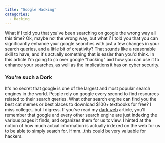 ```yaml
---
title: "Google Hacking"
categories:
  - Hacking
---
```


What if I told you that you've been searching on google the wrong way all this time? Ok, maybe not the wrong way, but what if I told you that you can significantly enhance your google searches with just a few changes in your search queries, and a little bit of creativity? That sounds like a reasonable skill to have, and it's actually something that is easier than you'd think. In this article I'm going to go over google "hacking" and how you can use it to enhance your searches, as well as the implications it has on cyber security.

### You're such a Dork

It's no secret that google is one of the largest and most popular search engines in the world. People rely on google every second to find resources related to their search queries. What other search engine can find you the best cat memes or best places to download $100+ textbooks for free? I miss college...but I digress. If you've read my [dark web](https://freshprinceofhacking.github.io/what%20the%20hack/What-Is-The-Dark-Web/) article, you'll remember that google and every other search engine are just indexing the various pages it finds, and organizes them for us to view. I hinted at the notion of how much actual information is actually indexed on the web for us to be able to simply search for. Hmm...this could be very valuable for hackers.

